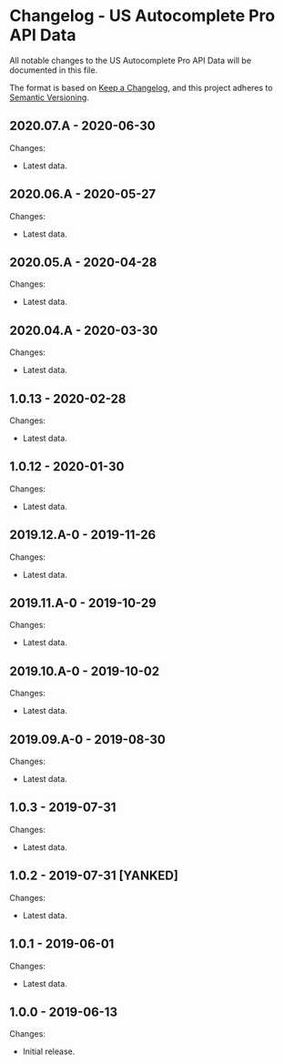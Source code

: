 # Changelog - US Autocomplete Pro API Data

All notable changes to the US Autocomplete Pro API Data will be documented in this file.

The format is based on [Keep a Changelog](https://keepachangelog.com/en/1.0.0/), and this project adheres to [Semantic Versioning](https://semver.org/spec/v2.0.0.html).


## 2020.07.A - 2020-06-30

Changes:

- Latest data.


## 2020.06.A - 2020-05-27

Changes:

- Latest data.


## 2020.05.A - 2020-04-28

Changes:

- Latest data.


## 2020.04.A - 2020-03-30

Changes:

- Latest data.


## 1.0.13 - 2020-02-28

Changes:

- Latest data.


## 1.0.12 - 2020-01-30

Changes:

- Latest data.


## 2019.12.A-0 - 2019-11-26

Changes:

- Latest data.


## 2019.11.A-0 - 2019-10-29

Changes:

- Latest data.


## 2019.10.A-0 - 2019-10-02

Changes:

- Latest data.


## 2019.09.A-0 - 2019-08-30

Changes:

- Latest data.


## 1.0.3 - 2019-07-31

Changes:

- Latest data.


## 1.0.2 - 2019-07-31 [YANKED]

Changes:

- Latest data.


## 1.0.1 - 2019-06-01

Changes:

- Latest data.


## 1.0.0 - 2019-06-13

Changes:

- Initial release.

